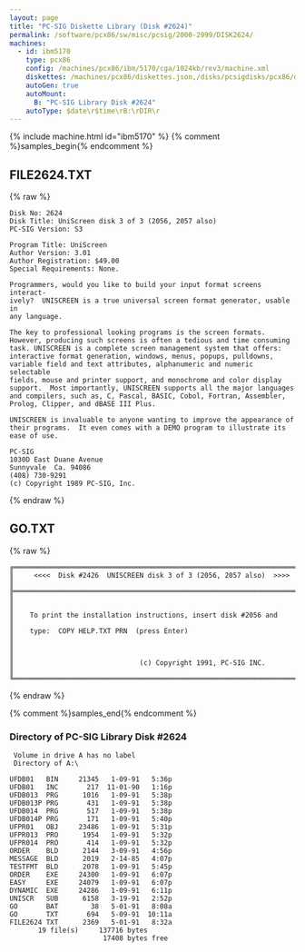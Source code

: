 ```yaml
---
layout: page
title: "PC-SIG Diskette Library (Disk #2624)"
permalink: /software/pcx86/sw/misc/pcsig/2000-2999/DISK2624/
machines:
  - id: ibm5170
    type: pcx86
    config: /machines/pcx86/ibm/5170/cga/1024kb/rev3/machine.xml
    diskettes: /machines/pcx86/diskettes.json,/disks/pcsigdisks/pcx86/diskettes.json
    autoGen: true
    autoMount:
      B: "PC-SIG Library Disk #2624"
    autoType: $date\r$time\rB:\rDIR\r
---
```


{% include machine.html id="ibm5170" %}
{% comment %}samples_begin{% endcomment %}

## FILE2624.TXT

{% raw %}
```
Disk No: 2624                                                           
Disk Title: UniScreen disk 3 of 3 (2056, 2057 also)                     
PC-SIG Version: S3                                                      
                                                                        
Program Title: UniScreen                                                
Author Version: 3.01                                                    
Author Registration: $49.00                                             
Special Requirements: None.                                             
                                                                        
Programmers, would you like to build your input format screens interact-
ively?  UNISCREEN is a true universal screen format generator, usable in
any language.                                                           
                                                                        
The key to professional looking programs is the screen formats.         
However, producing such screens is often a tedious and time consuming   
task. UNISCREEN is a complete screen management system that offers:     
interactive format generation, windows, menus, popups, pulldowns,       
variable field and text attributes, alphanumeric and numeric selectable 
fields, mouse and printer support, and monochrome and color display     
support.  Most importantly, UNISCREEN supports all the major languages  
and compilers, such as, C, Pascal, BASIC, Cobol, Fortran, Assembler,    
Prolog, Clipper, and dBASE III Plus.                                    
                                                                        
UNISCREEN is invaluable to anyone wanting to improve the appearance of  
their programs.  It even comes with a DEMO program to illustrate its    
ease of use.                                                            
                                                                        
PC-SIG                                                                  
1030D East Duane Avenue                                                 
Sunnyvale  Ca. 94086                                                    
(408) 730-9291                                                          
(c) Copyright 1989 PC-SIG, Inc.                                         
```
{% endraw %}

## GO.TXT

{% raw %}
```
╔═════════════════════════════════════════════════════════════════════════╗
║     <<<<  Disk #2426  UNISCREEN disk 3 of 3 (2056, 2057 also)  >>>>     ║
╠═════════════════════════════════════════════════════════════════════════╣
║                                                                         ║
║    To print the installation instructions, insert disk #2056 and        ║
║    type:  COPY HELP.TXT PRN  (press Enter)                              ║
║                                                                         ║
║                               (c) Copyright 1991, PC-SIG INC.           ║
╚═════════════════════════════════════════════════════════════════════════╝
```
{% endraw %}

{% comment %}samples_end{% endcomment %}

### Directory of PC-SIG Library Disk #2624

     Volume in drive A has no label
     Directory of A:\

    UFDB01   BIN     21345   1-09-91   5:36p
    UFDB01   INC       217  11-01-90   1:16p
    UFDB013  PRG      1016   1-09-91   5:38p
    UFDB013P PRG       431   1-09-91   5:38p
    UFDB014  PRG       517   1-09-91   5:38p
    UFDB014P PRG       171   1-09-91   5:40p
    UFPR01   OBJ     23486   1-09-91   5:31p
    UFPR013  PRO      1954   1-09-91   5:32p
    UFPR014  PRO       414   1-09-91   5:32p
    ORDER    BLD      2144   3-09-91   4:56p
    MESSAGE  BLD      2019   2-14-85   4:07p
    TESTFMT  BLD      2078   1-09-91   5:45p
    ORDER    EXE     24300   1-09-91   6:07p
    EASY     EXE     24079   1-09-91   6:07p
    DYNAMIC  EXE     24286   1-09-91   6:11p
    UNISCR   SUB      6158   3-19-91   2:52p
    GO       BAT        38   5-01-91   8:08a
    GO       TXT       694   5-09-91  10:11a
    FILE2624 TXT      2369   5-01-91   8:32a
           19 file(s)     137716 bytes
                           17408 bytes free
